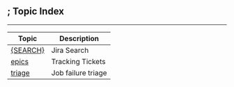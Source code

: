 ;
Topic Index
-----------

---

| Topic | Description |
| ----- | ------------|
| [{SEARCH}](https://jira.opencord.org/issues/?jql=(text%20~%20"voltha")%20AND%20(resolution%20IS%20EMPTY)) | Jira Search |
| [epics](topics/epics.md)             | Tracking Tickets        |
| [triage](topics/triage.md)           | Job failure triage      |

